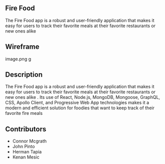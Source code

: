 ## Fire Food
The Fire Food app is a robust and user-friendly application that makes it easy for users to track their favorite meals at their favorite restaurants or new ones alike

## Wireframe
image.png g

## Description
The Fire Food app is a robust and user-friendly application that makes it easy for users to track their favorite meals at their favorite restaurants or new ones alike . Its use of React, Node.js, MongoDB, Mongoose, GraphQL, CSS, Apollo Client, and Progressive Web App technologies makes it a modern and efficient solution for foodies that want to keep track of their favorite fire meals
## Contributors

- Connor Mcgrath
- John Pinto
- Herman Tapia
- Kenan Mesic